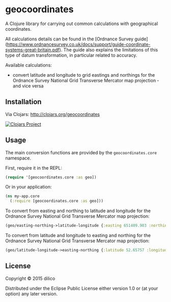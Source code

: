 # geocoordinates

A Clojure library for carrying out common calculations with geographical coordinates.

All calculations details can be found in the [Ordnance Survey guide] (https://www.ordnancesurvey.co.uk/docs/support/guide-coordinate-systems-great-britain.pdf).
The guide also explains the limitations of this type of datum transformation, in particular related to accuracy.

Available calculations:
* convert latitude and longitude to grid eastings and northings for the Ordnance Survey National Grid Transverse Mercator map projection - and vice versa

## Installation

Via Clojars: http://clojars.org/geocoordinates

[![Clojars Project](http://clojars.org/geocoordinates/latest-version.svg)](http://clojars.org/geocoordinates)

## Usage

The main conversion functions are provided by the ```geocoordinates.core``` namespace.

First, require it in the REPL:

```clojure
(require '[geocoordinates.core :as geo])
```

Or in your application:

```clojure
(ns my-app.core
  (:require [geocoordinates.core :as geo]))
```

To convert from easting and northing to latitude and longitude for the Ordnance Survey National Grid Transverse Mercator map projection:

```clojure
(geo/easting-northing->latitude-longitude {:easting 651409.903 :northing 313177.27} :national-grid)
```

To convert from latitude and longitude to easting and northing for the Ordnance Survey National Grid Transverse Mercator map projection:

```clojure
(geo/latitude-longitude->easting-northing {:latitude 52.65757 :longitude 1.7179215} :national-grid)
```

## License

Copyright © 2015 dilico

Distributed under the Eclipse Public License either version 1.0 or (at
your option) any later version.
